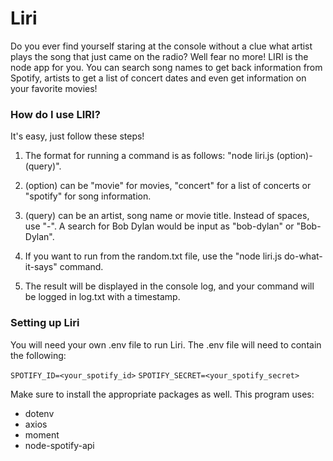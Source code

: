 # Liri

Do you ever find yourself staring at the console without a clue what artist plays the song that just came on the radio? Well fear no more! LIRI is the node app for you. You can search song names to get back information from Spotify, artists to get a list of concert dates and even get information on your favorite movies!

### How do I use LIRI?

It's easy, just follow these steps!

1. The format for running a command is as follows: "node liri.js (option)-(query)".

2. (option) can be "movie" for movies, "concert" for a list of concerts or "spotify" for song information.

3. (query) can be an artist, song name or movie title. Instead of spaces, use "-". A search for Bob Dylan would be input as "bob-dylan" or "Bob-Dylan".

4. If you want to run from the random.txt file, use the "node liri.js do-what-it-says" command.

5. The result will be displayed in the console log, and your command will be logged in log.txt with a timestamp.

### Setting up Liri

You will need your own .env file to run Liri. The .env file will need to contain the following:


`SPOTIFY_ID=<your_spotify_id>`
`SPOTIFY_SECRET=<your_spotify_secret>`


Make sure to install the appropriate packages as well. This program uses:
* dotenv
* axios
* moment
* node-spotify-api